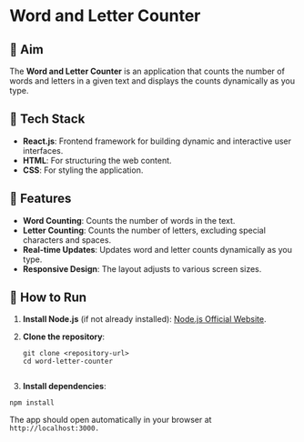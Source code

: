 # Word and Letter Counter

## 🔴 Aim
The **Word and Letter Counter** is an application that counts the number of words and letters in a given text and displays the counts dynamically as you type.

## 🔴 Tech Stack
- **React.js**: Frontend framework for building dynamic and interactive user interfaces.
- **HTML**: For structuring the web content.
- **CSS**: For styling the application.

## 🔴 Features
- **Word Counting**: Counts the number of words in the text.
- **Letter Counting**: Counts the number of letters, excluding special characters and spaces.
- **Real-time Updates**: Updates word and letter counts dynamically as you type.
- **Responsive Design**: The layout adjusts to various screen sizes.

## 🔴 How to Run

1. **Install Node.js** (if not already installed): [Node.js Official Website](https://nodejs.org/).
   
2. **Clone the repository**:
   ```
   git clone <repository-url>
   cd word-letter-counter
  
3. **Install dependencies**:
   
```
npm install
```

The app should open automatically in your browser at ``` http://localhost:3000.```

